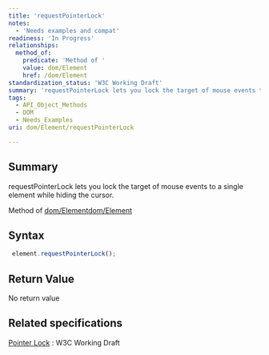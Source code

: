 ```yaml
---
title: 'requestPointerLock'
notes:
  - 'Needs examples and compat'
readiness: 'In Progress'
relationships:
  method_of:
    predicate: 'Method of '
    value: dom/Element
    href: /dom/Element
standardization_status: 'W3C Working Draft'
summary: 'requestPointerLock lets you lock the target of mouse events to a single element while hiding the cursor.'
tags:
  - API_Object_Methods
  - DOM
  - Needs_Examples
uri: dom/Element/requestPointerLock

---
```

## Summary

requestPointerLock lets you lock the target of mouse events to a single element while hiding the cursor.

Method of [dom/Element](/dom/Element)[dom/Element](/dom/Element)

## Syntax

``` js
 element.requestPointerLock();
```

## Return Value

No return value

## Related specifications

[Pointer Lock](http://www.w3.org/TR/pointerlock/#methods)
:   W3C Working Draft
